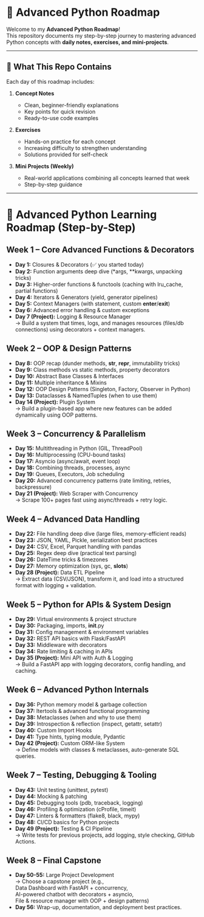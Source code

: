 # 🚀 Advanced Python Roadmap

Welcome to my **Advanced Python Roadmap**!  
This repository documents my step-by-step journey to mastering advanced Python concepts with **daily notes, exercises, and mini-projects**.  

---

## 📖 What This Repo Contains

Each day of this roadmap includes:

1. **Concept Notes**  
   - Clean, beginner-friendly explanations  
   - Key points for quick revision  
   - Ready-to-use code examples  

2. **Exercises**  
   - Hands-on practice for each concept  
   - Increasing difficulty to strengthen understanding  
   - Solutions provided for self-check  

3. **Mini Projects (Weekly)**  
   - Real-world applications combining all concepts learned that week  
   - Step-by-step guidance  

---


# 📌 Advanced Python Learning Roadmap (Step-by-Step)

## Week 1 – Core Advanced Functions & Decorators

- **Day 1:** Closures & Decorators (✅ you started today)  
- **Day 2:** Function arguments deep dive (*args, **kwargs, unpacking tricks)  
- **Day 3:** Higher-order functions & functools (caching with lru_cache, partial functions)  
- **Day 4:** Iterators & Generators (yield, generator pipelines)  
- **Day 5:** Context Managers (with statement, custom __enter__/__exit__)  
- **Day 6:** Advanced error handling & custom exceptions  
- **Day 7 (Project):** Logging & Resource Manager  
  → Build a system that times, logs, and manages resources (files/db connections) using decorators + context managers.

## Week 2 – OOP & Design Patterns

- **Day 8:** OOP recap (dunder methods, __str__, __repr__, immutability tricks)  
- **Day 9:** Class methods vs static methods, property decorators  
- **Day 10:** Abstract Base Classes & Interfaces  
- **Day 11:** Multiple inheritance & Mixins  
- **Day 12:** OOP Design Patterns (Singleton, Factory, Observer in Python)  
- **Day 13:** Dataclasses & NamedTuples (when to use them)  
- **Day 14 (Project):** Plugin System  
  → Build a plugin-based app where new features can be added dynamically using OOP patterns.

## Week 3 – Concurrency & Parallelism

- **Day 15:** Multithreading in Python (GIL, ThreadPool)  
- **Day 16:** Multiprocessing (CPU-bound tasks)  
- **Day 17:** Asyncio (async/await, event loop)  
- **Day 18:** Combining threads, processes, async  
- **Day 19:** Queues, Executors, Job scheduling  
- **Day 20:** Advanced concurrency patterns (rate limiting, retries, backpressure)  
- **Day 21 (Project):** Web Scraper with Concurrency  
  → Scrape 100+ pages fast using async/threads + retry logic.

## Week 4 – Advanced Data Handling

- **Day 22:** File handling deep dive (large files, memory-efficient reads)  
- **Day 23:** JSON, YAML, Pickle, serialization best practices  
- **Day 24:** CSV, Excel, Parquet handling with pandas  
- **Day 25:** Regex deep dive (practical text parsing)  
- **Day 26:** DateTime tricks & timezones  
- **Day 27:** Memory optimization (sys, gc, __slots__)  
- **Day 28 (Project):** Data ETL Pipeline  
  → Extract data (CSV/JSON), transform it, and load into a structured format with logging + validation.

## Week 5 – Python for APIs & System Design

- **Day 29:** Virtual environments & project structure  
- **Day 30:** Packaging, imports, __init__.py  
- **Day 31:** Config management & environment variables  
- **Day 32:** REST API basics with Flask/FastAPI  
- **Day 33:** Middleware with decorators  
- **Day 34:** Rate limiting & caching in APIs  
- **Day 35 (Project):** Mini API with Auth & Logging  
  → Build a FastAPI app with logging decorators, config handling, and caching.

## Week 6 – Advanced Python Internals

- **Day 36:** Python memory model & garbage collection  
- **Day 37:** Itertools & advanced functional programming  
- **Day 38:** Metaclasses (when and why to use them)  
- **Day 39:** Introspection & reflection (inspect, getattr, setattr)  
- **Day 40:** Custom Import Hooks  
- **Day 41:** Type hints, typing module, Pydantic  
- **Day 42 (Project):** Custom ORM-like System  
  → Define models with classes & metaclasses, auto-generate SQL queries.

## Week 7 – Testing, Debugging & Tooling

- **Day 43:** Unit testing (unittest, pytest)  
- **Day 44:** Mocking & patching  
- **Day 45:** Debugging tools (pdb, traceback, logging)  
- **Day 46:** Profiling & optimization (cProfile, timeit)  
- **Day 47:** Linters & formatters (flake8, black, mypy)  
- **Day 48:** CI/CD basics for Python projects  
- **Day 49 (Project):** Testing & CI Pipeline  
  → Write tests for previous projects, add logging, style checking, GitHub Actions.

## Week 8 – Final Capstone

- **Day 50-55:** Large Project Development  
  → Choose a capstone project (e.g.,  
  Data Dashboard with FastAPI + concurrency,  
  AI-powered chatbot with decorators + asyncio,  
  File & resource manager with OOP + design patterns)  
- **Day 56:** Wrap-up, documentation, and deployment best practices.
